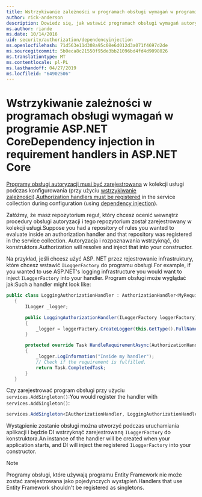 ```yaml
---
title: Wstrzykiwanie zależności w programach obsługi wymagań w programie ASP.NET Core
author: rick-anderson
description: Dowiedz się, jak wstawić programach obsługi wymagań autoryzacji do aplikacji ASP.NET Core przy użyciu iniekcji zależności.
ms.author: riande
ms.date: 10/14/2016
uid: security/authorization/dependencyinjection
ms.openlocfilehash: 71d563e11d308a95c08e6d012d3a071f4697d2de
ms.sourcegitcommit: 5b0eca8c21550f95de3bb21096bd4fd4d9098026
ms.translationtype: MT
ms.contentlocale: pl-PL
ms.lasthandoff: 04/27/2019
ms.locfileid: "64902506"
---
```

# <a name="dependency-injection-in-requirement-handlers-in-aspnet-core"></a><span data-ttu-id="c02f1-103">Wstrzykiwanie zależności w programach obsługi wymagań w programie ASP.NET Core</span><span class="sxs-lookup"><span data-stu-id="c02f1-103">Dependency injection in requirement handlers in ASP.NET Core</span></span>

<a name="security-authorization-di"></a>

<span data-ttu-id="c02f1-104">[Programy obsługi autoryzacji musi być zarejestrowana](xref:security/authorization/policies#handler-registration) w kolekcji usługi podczas konfigurowania (przy użyciu [wstrzykiwanie zależności](xref:fundamentals/dependency-injection)).</span><span class="sxs-lookup"><span data-stu-id="c02f1-104">[Authorization handlers must be registered](xref:security/authorization/policies#handler-registration) in the service collection during configuration (using [dependency injection](xref:fundamentals/dependency-injection)).</span></span>

<span data-ttu-id="c02f1-105">Załóżmy, że masz repozytorium reguł, który chcesz ocenić wewnątrz procedury obsługi autoryzacji i tego repozytorium został zarejestrowany w kolekcji usługi.</span><span class="sxs-lookup"><span data-stu-id="c02f1-105">Suppose you had a repository of rules you wanted to evaluate inside an authorization handler and that repository was registered in the service collection.</span></span> <span data-ttu-id="c02f1-106">Autoryzacja i rozpoznawania wstrzyknąć, do konstruktora.</span><span class="sxs-lookup"><span data-stu-id="c02f1-106">Authorization will resolve and inject that into your constructor.</span></span>

<span data-ttu-id="c02f1-107">Na przykład, jeśli chcesz użyć ASP. NET przez rejestrowanie infrastruktury, które chcesz wstawić `ILoggerFactory` do programu obsługi.</span><span class="sxs-lookup"><span data-stu-id="c02f1-107">For example, if you wanted to use ASP.NET's logging infrastructure you would want to inject `ILoggerFactory` into your handler.</span></span> <span data-ttu-id="c02f1-108">Program obsługi może wyglądać jak:</span><span class="sxs-lookup"><span data-stu-id="c02f1-108">Such a handler might look like:</span></span>

```csharp
public class LoggingAuthorizationHandler : AuthorizationHandler<MyRequirement>
   {
       ILogger _logger;

       public LoggingAuthorizationHandler(ILoggerFactory loggerFactory)
       {
           _logger = loggerFactory.CreateLogger(this.GetType().FullName);
       }

       protected override Task HandleRequirementAsync(AuthorizationHandlerContext context, MyRequirement requirement)
       {
           _logger.LogInformation("Inside my handler");
           // Check if the requirement is fulfilled.
           return Task.CompletedTask;
       }
   }
   ```

<span data-ttu-id="c02f1-109">Czy zarejestrować program obsługi przy użyciu `services.AddSingleton()`:</span><span class="sxs-lookup"><span data-stu-id="c02f1-109">You would register the handler with `services.AddSingleton()`:</span></span>

```csharp
services.AddSingleton<IAuthorizationHandler, LoggingAuthorizationHandler>();
```

<span data-ttu-id="c02f1-110">Wystąpienie zostanie obsługi można utworzyć podczas uruchamiania aplikacji i będzie DI wstrzyknąć zarejestrowaną `ILoggerFactory` do konstruktora.</span><span class="sxs-lookup"><span data-stu-id="c02f1-110">An instance of the handler will be created when your application starts, and DI will inject the registered `ILoggerFactory` into your constructor.</span></span>

> [!NOTE]
> <span data-ttu-id="c02f1-111">Programy obsługi, które używają programu Entity Framework nie może zostać zarejestrowana jako pojedynczych wystąpień.</span><span class="sxs-lookup"><span data-stu-id="c02f1-111">Handlers that use Entity Framework shouldn't be registered as singletons.</span></span>
